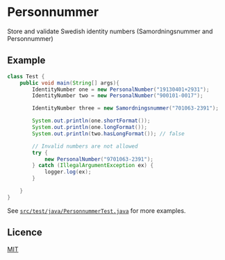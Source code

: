 # Personnummer
Store and validate Swedish identity numbers (Samordningsnummer and Personnummer)

## Example

```java
class Test {
    public void main(String[] args){
        IdentityNumber one = new PersonalNumber("19130401+2931");
        IdentityNumber two = new PersonalNumber("900101-0017");

        IdentityNumber three = new Samordningsnummer("701063-2391");

        System.out.println(one.shortFormat());
        System.out.println(one.longFormat());
        System.out.println(two.hasLongFormat()); // false

        // Invalid numbers are not allowed
        try {
            new PersonalNumber("9701063-2391");
        } catch (IllegalArgumentException ex) {
            logger.log(ex);
        }

    }
}
```
See [`src/test/java/PersonnummerTest.java`](src/test/java/PersonnummerTest.java) for more examples.

## Licence

[MIT](LICENCE)
